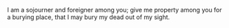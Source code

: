 I am a sojourner and foreigner among you; give me property among you for a burying place, that I may bury my dead out of my sight.
